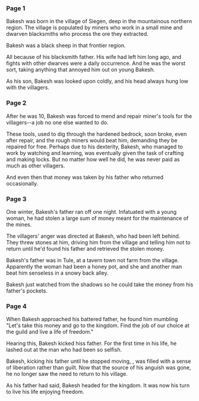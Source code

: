 ### Page 1

Bakesh was born in the village of Siegen, deep in the mountainous northern region. The village is populated by miners who work in a small mine and dwarven blacksmiths who process the ore they extracted.

Bakesh was a black sheep in that frontier region.

All because of his blacksmith father. His wife had left him long ago, and fights with other dwarves were a daily occurrence. And he was the worst sort, taking anything that annoyed him out on young Bakesh.

As his son, Bakesh was looked upon coldly, and his head always hung low with the villagers.

### Page 2

After he was 10, Bakesh was forced to mend and repair miner's tools for the villagers--a job no one else wanted to do.

These tools, used to dig through the hardened bedrock, soon broke, even after repair, and the rough miners would beat him, demanding they be repaired for free. Perhaps due to his dexterity, Bakesh, who managed to work by watching and learning, was eventually given the task of crafting and making locks. But no matter how well he did, he was never paid as much as other villagers.

And even then that money was taken by his father who returned occasionally.

### Page 3

One winter, Bakesh's father ran off one night. Infatuated with a young woman, he had stolen a large sum of money meant for the maintenance of the mines.

The villagers' anger was directed at Bakesh, who had been left behind. They threw stones at him, driving him from the village and telling him not to return until he'd found his father and retrieved the stolen money.

Bakesh's father was in Tule, at a tavern town not farm from the village. Apparently the woman had been a honey pot, and she and another man beat him senseless in a snowy back alley.

Bakesh just watched from the shadows so he could take the money from his father's pockets.

### Page 4

When Bakesh approached his battered father, he found him mumbling "Let's take this money and go to the kingdom. Find the job of our choice at the guild and live a life of freedom."

Hearing this, Bakesh kicked hiss father. For the first time in his life, he lashed out at the man who had been so selfish.

Bakesh, kicking his father until he stopped moving, , was filled with a sense of liberation rather than guilt. Now that the source of his anguish was gone, he no longer saw the need to return to his village.

As his father had said, Bakesh headed for the kingdom. It was now his turn to live his life enjoying freedom.